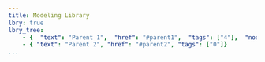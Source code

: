 ```yaml
---
title: Modeling Library
lbry: true
lbry_tree:
    - {  "text": "Parent 1",  "href": "#parent1",  "tags": ["4"],  "nodes": [ {  "text": "Child 1",  "href": "#child1",  "tags": ["2"],  "nodes": [ {  "text": "Grandchild 1",  "href": "#grandchild1",  "tags": ["0"]}, {  "text": "Grandchild 2",  "href": "#grandchild2",  "tags": ["0"]} ]}, {  "text": "Child 2",  "href": "#child2",  "tags": ["0"]}]}
    - { "text": "Parent 2", "href": "#parent2", "tags": ["0"]}
...
```


<!-- # Modeling Library -->

